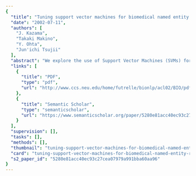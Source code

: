 ```yaml
---
{
  "title": "Tuning support vector machines for biomedical named entity recognition",
  "date": "2002-07-11",
  "authors": [
    "J. Kazama",
    "Takaki Makino",
    "Y. Ohta",
    "Jun'ichi Tsujii"
  ],
  "abstract": "We explore the use of Support Vector Machines (SVMs) for biomedical named entity recognition. To make the SVM training with the available largest corpus - the GENIA corpus - tractable, we propose to split the non-entity class into sub-classes, using part-of-speech information. In addition, we explore new features such as word cache and the states of an HMM trained by unsupervised learning. Experiments on the GENIA corpus show that our class splitting technique not only enables the training with the GENIA corpus but also improves the accuracy. The proposed new features also contribute to improve the accuracy. We compare our SVM-based recognition system with a system using Maximum Entropy tagging method.",
  "links": [
    {
      "title": "PDF",
      "type": "pdf",
      "url": "http://www.ccs.neu.edu/home/futrelle/bionlp/acl02/BIO/pdfs/BIO009.pdf"
    },
    {
      "title": "Semantic Scholar",
      "type": "semanticscholar",
      "url": "https://www.semanticscholar.org/paper/5280e81acc40ec93c27cea07979a991bba60aa96"
    }
  ],
  "supervision": [],
  "tasks": [],
  "methods": [],
  "thumbnail": "tuning-support-vector-machines-for-biomedical-named-entity-recognition-thumb.jpg",
  "card": "tuning-support-vector-machines-for-biomedical-named-entity-recognition-card.jpg",
  "s2_paper_id": "5280e81acc40ec93c27cea07979a991bba60aa96"
}
---
```


